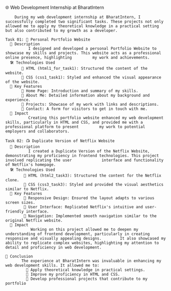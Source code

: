 
🌐 Web Development Internship at BharatIntern
        
        During my web development internship at BharatIntern, I successfully completed two significant tasks. These projects not only allowed me to apply my theoretical knowledge in a practical setting but also contributed to my growth as a developer.

    Task 01: 🎨 Personal Portfolio Website
      📄 Description
              I designed and developed a personal Portfolio Website to showcase my skills and projects. This website acts as a professional online presence, highlighting         my work and achievements.
      🛠️ Technologies Used
           🔹 HTML (html1_for_task1): Structured the content of the website.
           🔹 CSS (css1_task1): Styled and enhanced the visual appearance of the website.
      🌟 Key Features
           🔹 Home Page: Introduction and summary of my skills.
           🔹 About Me: Detailed information about my background and experience.
           🔹 Projects: Showcase of my work with links and descriptions.
           🔹 Contact: A form for visitors to get in touch with me.
      🎯 Impact
              Creating this portfolio website enhanced my web development skills, particularly in HTML and CSS, and provided me with a professional platform to present         my work to potential employers and collaborators.

    Task 02: 📺 Duplicate Version of Netflix Website
      📄 Description
              I created a Duplicate Version of the Netflix Website, demonstrating my proficiency in frontend technologies. This project involved replicating the user             interface and functionality of Netflix's homepage.
      🛠️ Technologies Used
            🔹 HTML (html2_task3): Structured the content for the Netflix clone.
            🔹 CSS (css3_task3): Styled and provided the visual aesthetics similar to Netflix.
      🌟 Key Features
            🔹 Responsive Design: Ensured the layout adapts to various screen sizes.
            🔹 User Interface: Replicated Netflix's intuitive and user-friendly interface.
            🔹 Navigation: Implemented smooth navigation similar to the original Netflix website.
      🎯 Impact
               Working on this project allowed me to deepen my understanding of frontend development, particularly in creating responsive and visually appealing designs.        It also showcased my ability to replicate complex websites, highlighting my attention to detail and proficiency in web development.
              
    🚀 Conclusion
           The experience at BharatIntern was invaluable in enhancing my web development skills. It allowed me to:
             🔹 Apply theoretical knowledge in practical settings.
             🔹 Improve my proficiency in HTML and CSS.
             🔹 Develop professional projects that contribute to my portfolio
